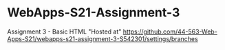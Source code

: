 # WebApps-S21-Assignment-3
Assignment 3 - Basic HTML
"Hosted at" https://github.com/44-563-Web-Apps-S21/webapps-s21-assignment-3-S542301/settings/branches
